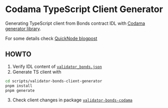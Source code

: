 # Codama TypeScript Client Generator

Generating TypeScript client from Bonds contract IDL with
[Codama generator library](https://github.com/codama-idl/codama).

For some details check [QuickNode blogpost](https://www.quicknode.com/guides/solana-development/tooling/web3-2/program-clients)

## HOWTO

1. Verify IDL content of [`validator_bonds.json`](../../resources/idl/validator_bonds.json)
2. Generate TS client with

```sh
cd scripts/validator-bonds-client-generator
pnpm install
pnpm generate
```

3. Check client changes in package [`validator-bonds-codama`](../../packages/validator-bonds-codama)